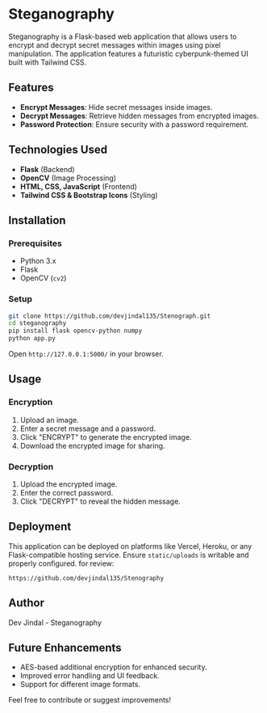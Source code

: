 # Steganography

Steganography is a Flask-based web application that allows users to encrypt and decrypt secret messages within images using pixel manipulation. The application features a futuristic cyberpunk-themed UI built with Tailwind CSS.

## Features
- **Encrypt Messages**: Hide secret messages inside images.
- **Decrypt Messages**: Retrieve hidden messages from encrypted images.
- **Password Protection**: Ensure security with a password requirement.

## Technologies Used
- **Flask** (Backend)
- **OpenCV** (Image Processing)
- **HTML, CSS, JavaScript** (Frontend)
- **Tailwind CSS & Bootstrap Icons** (Styling)

## Installation
### Prerequisites
- Python 3.x
- Flask
- OpenCV (`cv2`)

### Setup
```bash
git clone https://github.com/devjindal135/Stenograph.git
cd steganography
pip install flask opencv-python numpy
python app.py
```

Open `http://127.0.0.1:5000/` in your browser.

## Usage
### Encryption
1. Upload an image.
2. Enter a secret message and a password.
3. Click "ENCRYPT" to generate the encrypted image.
4. Download the encrypted image for sharing.

### Decryption
1. Upload the encrypted image.
2. Enter the correct password.
3. Click "DECRYPT" to reveal the hidden message.

## Deployment
This application can be deployed on platforms like Vercel, Heroku, or any Flask-compatible hosting service. Ensure `static/uploads` is writable and properly configured.
for review:
```
https://github.com/devjindal135/Stenography
```

## Author
Dev Jindal - Steganography

## Future Enhancements
- AES-based additional encryption for enhanced security.
- Improved error handling and UI feedback.
- Support for different image formats.

Feel free to contribute or suggest improvements!